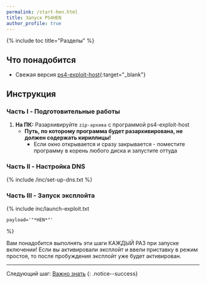 ```yaml
---
permalink: /start-hen.html
title: Запуск PS4HEN
author_profile: true
---
```

{% include toc title="Разделы" %}

## Что понадобится

* Свежая версия [ps4-exploit-host](https://github.com/Al-Azif/ps4-exploit-host/releases){:target="_blank"}

## Инструкция

### Часть I - Подготовительные работы 

1. **На ПК:** Разархивируйте `zip-архива` с программой ps4-exploit-host
	* **Путь, по которому программа будет разархивирована, не должен содержать кириллицы!**
		* Если окно открывается и сразу закрывается - поместите программу в корень любого диска и запустите оттуда
		
### Часть II - Настройка DNS
		
{% include /inc/set-up-dns.txt %}

### Часть III - Запуск эксплойта

{% include inc/launch-exploit.txt 

	payload='"*HEN*"'

%}

Вам понадобится выполнять эти шаги КАЖДЫЙ РАЗ при запуске включении! Если вы активировали эксплойт и ввели приставку в режим простоя, то после пробуждения эксплойт уже будет активирован. 

___

Следующий шаг: [Важно знать](info) 
{: .notice--success}